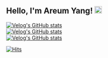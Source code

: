 ## Hello, I'm Areum Yang! <img src="https://media.giphy.com/media/hvRJCLFzcasrR4ia7z/giphy.gif" width="20">
[![Velog's GitHub stats](https://velog-readme-stats.vercel.app/api?name=reum107&slug=how-javascript-works)](https://velog.io/@reum107/how-javascript-works)   
[![Velog's GitHub stats](https://velog-readme-stats.vercel.app/api?name=reum107&slug=why-cors)](https://velog.io/@reum107/why-cors)   
[![Velog's GitHub stats](https://velog-readme-stats.vercel.app/api?name=reum107&slug=how-browser-works)](https://velog.io/@reum107/how-browser-works)

[![Hits](https://hits.seeyoufarm.com/api/count/incr/badge.svg?url=https%3A%2F%2Fgithub.com%2Fareumsheep)](https://hits.seeyoufarm.com)
